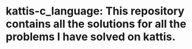 # kattis-c_language: This repository contains all the solutions for all the problems I have solved on kattis.
